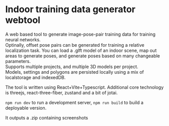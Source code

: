 # Indoor training data generator webtool

A web based tool to generate image-pose-pair training data for training neural networks.  
Optinally, offset pose pairs can be generated for training a relative localization task.
You can load a .glft model of an indoor scene, map out areas to generate poses, and generate poses based on many changeable parameters.  
Supports multiple projects, and multiple 3D models per project.  
Models, settings and polygons are persisted locally using a mix of localstorage and indexedDB.

The tool is written using React+Vite+Typescript.
Additional core technology is threejs, react-three-fiber, zustand and a bit of jotai.

`npm run dev` to run a development server, `npm run build` to build a deployable version.

It outputs a .zip containing screenshots
